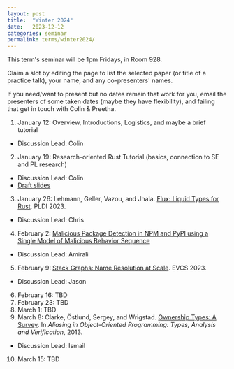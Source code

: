 ```yaml
---
layout: post
title:  "Winter 2024"
date:   2023-12-12
categories: seminar
permalink: terms/winter2024/
---
```

This term's seminar will be 1pm Fridays, in Room 928.

Claim a slot by editing the page to list the selected paper (or title of a practice talk), your name, and any co-presenters' names.

If you need/want to present but no dates remain that work for you, email the presenters of some taken dates (maybe they have flexibility), and failing that get in touch with Colin & Preetha.

1. January 12: Overview, Introductions, Logistics, and maybe a brief tutorial
  - Discussion Lead: Colin
2. January 19: Research-oriented Rust Tutorial (basics, connection to SE and PL research)
  - Discussion Lead: Colin
  - [Draft slides](https://docs.google.com/presentation/d/1aqNZ96RS2962QZe__7qzoEtQahf1F-SJR5RqGmjcb_Y/edit?usp=sharing)
3. January 26: Lehmann, Geller, Vazou, and Jhala. [Flux: Liquid Types for Rust](https://dl.acm.org/doi/10.1145/3591283). PLDI 2023.
  - Discussion Lead: Chris
4. February 2: [Malicious Package Detection in NPM and PyPI using a Single Model of Malicious Behavior Sequence
](https://arxiv.org/abs/2309.02637)
  - Discussion Lead: Amirali
5. February 9: [Stack Graphs: Name Resolution at Scale](https://drops.dagstuhl.de/entities/document/10.4230/OASIcs.EVCS.2023.8). EVCS 2023.
  - Discussion Lead: Jason
6. February 16: TBD
7. February 23: TBD
8. March 1: TBD 
9. March 8: Clarke, Östlund, Sergey, and Wrigstad. [Ownership Types: A Survey](https://link.springer.com/chapter/10.1007/978-3-642-36946-9_3). In *Aliasing in Object-Oriented Programming: Types, Analysis and Verification*, 2013.
  - Discussion Lead: Ismail
10. March 15: TBD
